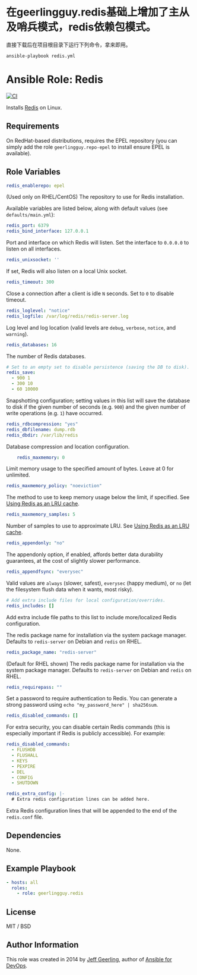 # 在geerlingguy.redis基础上增加了主从及哨兵模式，redis依赖包模式。
直接下载后在项目根目录下运行下列命令，拿来即用。
```shell
ansible-playbook redis.yml
```
# Ansible Role: Redis

[![CI](https://github.com/geerlingguy/ansible-role-redis/workflows/CI/badge.svg?event=push)](https://github.com/geerlingguy/ansible-role-redis/actions?query=workflow%3ACI)

Installs [Redis](http://redis.io/) on Linux.

## Requirements

On RedHat-based distributions, requires the EPEL repository (you can simply add the role `geerlingguy.repo-epel` to install ensure EPEL is available).

## Role Variables

```yaml
redis_enablerepo: epel
```

(Used only on RHEL/CentOS) The repository to use for Redis installation.

Available variables are listed below, along with default values (see `defaults/main.yml`):

```yaml
redis_port: 6379
redis_bind_interface: 127.0.0.1
```

Port and interface on which Redis will listen. Set the interface to `0.0.0.0` to listen on all interfaces.

```yaml
redis_unixsocket: ''
```

If set, Redis will also listen on a local Unix socket.

```yaml
redis_timeout: 300
```

Close a connection after a client is idle `N` seconds. Set to `0` to disable timeout.

```yaml
redis_loglevel: "notice"
redis_logfile: /var/log/redis/redis-server.log
```

Log level and log location (valid levels are `debug`, `verbose`, `notice`, and `warning`).

```yaml
redis_databases: 16
```

The number of Redis databases.

```yaml
# Set to an empty set to disable persistence (saving the DB to disk).
redis_save:
  - 900 1
  - 300 10
  - 60 10000
```

Snapshotting configuration; setting values in this list will save the database to disk if the given number of seconds (e.g. `900`) and the given number of write operations (e.g. `1`) have occurred.

```yaml
redis_rdbcompression: "yes"
redis_dbfilename: dump.rdb
redis_dbdir: /var/lib/redis
```

Database compression and location configuration.

```yaml
    redis_maxmemory: 0
```

Limit memory usage to the specified amount of bytes. Leave at 0 for unlimited.

```yaml
redis_maxmemory_policy: "noeviction"
```

The method to use to keep memory usage below the limit, if specified. See [Using Redis as an LRU cache](http://redis.io/topics/lru-cache).

```yaml
redis_maxmemory_samples: 5
```

Number of samples to use to approximate LRU. See [Using Redis as an LRU cache](http://redis.io/topics/lru-cache).

```yaml
redis_appendonly: "no"
```

The appendonly option, if enabled, affords better data durability guarantees, at the cost of slightly slower performance.

```yaml
redis_appendfsync: "everysec"
```

Valid values are `always` (slower, safest), `everysec` (happy medium), or `no` (let the filesystem flush data when it wants, most risky).

```yaml
# Add extra include files for local configuration/overrides.
redis_includes: []
```

Add extra include file paths to this list to include more/localized Redis configuration.

The redis package name for installation via the system package manager. Defaults to `redis-server` on Debian and `redis` on RHEL.

```yaml
redis_package_name: "redis-server"
```

(Default for RHEL shown) The redis package name for installation via the system package manager. Defaults to `redis-server` on Debian and `redis` on RHEL.

```yaml
redis_requirepass: ""
```

Set a password to require authentication to Redis. You can generate a strong password using `echo "my_password_here" | sha256sum`.

```yaml
redis_disabled_commands: []
```

For extra security, you can disable certain Redis commands (this is especially important if Redis is publicly accessible). For example:

```yaml
redis_disabled_commands:
  - FLUSHDB
  - FLUSHALL
  - KEYS
  - PEXPIRE
  - DEL
  - CONFIG
  - SHUTDOWN
```

```yaml
redis_extra_config: |-
  # Extra redis configuration lines can be added here.
```

Extra Redis configuration lines that will be appended to the end of the `redis.conf` file.

## Dependencies

None.

## Example Playbook

```yaml
- hosts: all
  roles:
    - role: geerlingguy.redis
```

## License

MIT / BSD

## Author Information

This role was created in 2014 by [Jeff Geerling](https://www.jeffgeerling.com/), author of [Ansible for DevOps](https://www.ansiblefordevops.com/).
